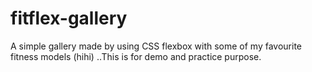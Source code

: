 # fitflex-gallery
A simple gallery made by using CSS flexbox with some of my favourite fitness models (hihi) ..This is for demo and practice purpose. 
